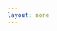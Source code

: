 ```yaml
---
layout: none
---
```


<RedoclyAPIBlock src="/firefly-services/docs/photoshop_status.json" width="600px" disableSidebar hideTryItPanel />
